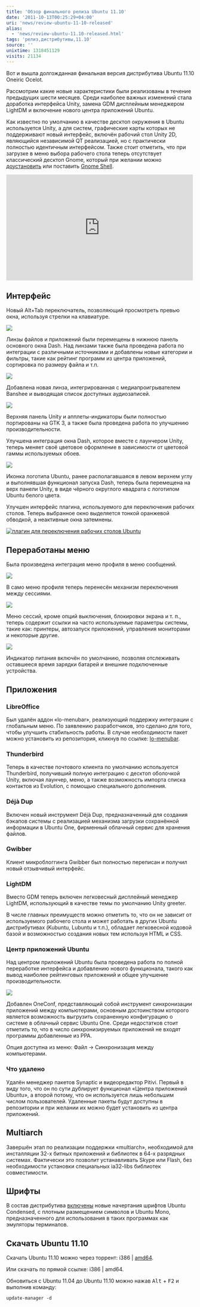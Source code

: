 ```yaml
---
title: 'Обзор финального релиза Ubuntu 11.10'
date: '2011-10-13T00:25:29+04:00'
uri: 'news/review-ubuntu-11-10-released'
alias: 
  - 'news/review-ubuntu-11.10-released.html'
tags: 'релиз,дистрибутивы,11.10'
source: ''
unixtime: 1318451129
visits: 21134
---
```

Вот и вышла долгожданная финальная версия дистрибутива Ubuntu 11.10 Oneiric Ocelot.

Рассмотрим какие новые характеристики были реализованы в течение предыдущих шести месяцев. Среди наиболее важных изменений стала доработка интерфейса Unity, замена GDM дисплейным менеджером LightDM и включение нового центра приложений Ubuntu.

Как известно по умолчанию в качестве десктоп окружения в Ubuntu используется Unity, а для систем, графические карты которых не поддерживают новый интерфейс, включён рабочий стол Unity 2D, являющийся независимой QT реализацией, но с практически полностью идентичным интерфейсом. Также стоит отметить, что при загрузке в меню выбора рабочего стола теперь отсутствует классический десктоп Gnome, который при желании можно [доустановить](articles/installing-using-classic-gnome-desktop) или поставить [Gnome Shell](apt://gnome-shell).

<iframe width="500" height="284" src="http://www.youtube.com/embed/3XPyUMLg2hY" frameborder="0" allowfullscreen=""></iframe>

## Интерфейс

Новый Alt+Tab переключатель, позволяющий просмотреть превью окна, используя стрелки на клавиатуре.

[![](img/2011/10/13/00-00/alt-tab-6238937570-o.jpg)](img/2011/10/13/00-00/alt-tab-6238937570-o.jpg)

Линзы файлов и приложений были перемещены в нижнюю панель основного окна Dash. Над линзами также была проведена работа по интеграции с различными источниками и добавлены новые категории и фильтры, такие как рейтинг программ из центра приложений, сортировка по размеру файла и т.п.

[![](img/2011/10/13/00-00/dash-1-6238938358-o.jpg)](img/2011/10/13/00-00/dash-1-6238938358-o.jpg)

Добавлена новая линза, интегрированная с медиапроигрывателем Banshee и выводящая список доступных аудиозаписей.

[![](img/2011/10/13/00-00/dash-2-6238416943-o.jpg)](img/2011/10/13/00-00/dash-2-6238416943-o.jpg)

Верхняя панель Unity и апплеты-индикаторы были полностью портированы на GTK 3, а также была проведена работа по улучшению производительности.

Улучшена интеграция окна Dash, которое вместе с лаунчером Unity, теперь меняет своё цветовое оформление в зависимости от цветовой гаммы используемых обоев.

[![](img/2011/10/13/00-00/dash-6238937390-o.jpg)](img/2011/10/13/00-00/dash-6238937390-o.jpg)

Иконка логотипа Ubuntu, ранее располагавшаяся в левом верхнем углу и выполнявшая функционал запуска Dash, теперь была перемещена на верх панели Unity, в виде чёрного округлого квадрата с логотипом Ubuntu белого цвета.

Улучшен интерфейс плагина, используемого для переключения рабочих столов. Теперь выбранное окно выделяется тонкой оранжевой обводкой, а неактивные окна затемнены.

[![плагин для переключения рабочих столов Ubuntu](img/2011/10/13/00-00/switch-6238416255-o.jpg)](img/2011/10/13/00-00/switch-6238416255-o.jpg)

## Переработаны меню

Была произведена интеграция меню профиля в меню сообщений.

[![](img/2011/10/13/00-00/menu-2-6238937992-o.jpg)](img/2011/10/13/00-00/menu-2-6238937992-o.jpg)

В само меню профиля теперь перенесён механизм переключения между сессиями.

[![](img/2011/10/13/00-00/menu-1-6238416305-o.jpg)](img/2011/10/13/00-00/menu-1-6238416305-o.jpg)

Меню сессий, кроме опций выключения, блокировки экрана и т. п., теперь содержит ссылки на часто используемые параметры системы, такие как: принтеры, автозапуск приложений, управления мониторами и некоторые другие.

[![](img/2011/10/13/00-00/menu-3-6238416327-o.jpg)](img/2011/10/13/00-00/menu-3-6238416327-o.jpg)

Индикатор питания включён по умолчанию, позволяя отслеживать оставшееся время зарядки батарей и внешние подключенные устройства.

## Приложения

### LibreOffice

Был удалён аддон «lo-menubar», реализующий поддержку интеграции с глобальным меню. По заявлению разработчиков, это сделано для того, чтобы улучшить стабильность работы. В случае необходимости пакет можно установить из репозитория, кликнув по ссылке: [lo-menubar](apt://lo-menubar).

### Thunderbird

Теперь в качестве почтового клиента по умолчанию используется Thunderbird, получивший полную интеграцию с десктоп оболочкой Unity, включая лаунчер, меню, а также возможность импорта списка контактов из Evolution, с помощью специального дополнения.

### Déjà Dup

Включен новый инструмент Déjà Dup, предназначенный для создания бэкапов системы с реализацией механизма загрузки сохранённой информации в Ubuntu One, фирменный облачный сервис для хранения файлов.

### Gwibber

Клиент микроблоггинга Gwibber был полностью переписан и получил новый отзывчивый интерфейс.

### LightDM

Вместо GDM теперь включен легковесный дисплейный менеджер LightDM, использующий в качестве темы по умолчанию Unity greeter.

В числе главных преимуществ можно отметить то, что он не зависит от используемого рабочего стола и может работать в других Ubuntu дистрибутивах (Kubuntu, Lubuntu и т.п.), обладает легковесной кодовой базой и возможностью создания новых тем используя HTML и CSS.

### Центр приложений Ubuntu

Над центром приложений Ubuntu была проведена работа по полной переработке интерфейса и добавлению нового функционала, такого как вывод наиболее рейтинговых приложений и общее улучшение производительности.

[![](img/2011/10/13/00-00/usc-6238937718-o.jpg)](img/2011/10/13/00-00/usc-6238937718-o.jpg)

Добавлен OneConf, представляющий собой инструмент синхронизации приложений между компьютерами, основным достоинством которого является возможность выгрузить сохраненную конфигурацию о системе в облачный сервис Ubuntu One. Среди недостатков стоит отметить то, что в число синхронизируемых приложений не входят программы добавленные из PPA.

Опция доступна из меню: Файл → Синхронизация между компьютерами.

### Что удалено

Удалён менеджер пакетов Synaptic и видеоредактор Pitivi. Первый в виду того, что он по сути дублирует функционал «Центра приложений Ubuntu», а второй потому, что он используется лишь небольшим числом пользователей. Удаленные пакеты будут доступны в репозитории и при желании их можно будет установить из центра приложений.

## Multiarch

Завершён этап по реализации поддержки «multiarch», необходимой для инсталляции 32-х битных приложений и библиотек в 64-х разрядных системах. Фактически это позволит устанавливать Skype или Flash, без необходимости установки специальных ia32-libs библиотек совместимости.

## Шрифты

В состав дистрибутива [включены](news/ubuntu-font-family-update) новые начертания шрифтов Ubuntu Condensed, с плотным размещением символов и Ubuntu Mono, предназначенного для использования в таких программах как эмуляторы терминалов.

## Скачать Ubuntu 11.10

Скачать Ubuntu 11.10 можно через торрент: i386 | [amd64](http://releases.ubuntu.com/oneiric/ubuntu-11.10-desktop-amd64.iso.torrent).

Или скачать по прямой ссылке: i386 | amd64.

Обновиться с Ubuntu 11.04 до Ubuntu 11.10 можно нажав <kbd>Alt</kbd> + <kbd>F2</kbd> и выполнив команду:

```
update-manager -d
```
